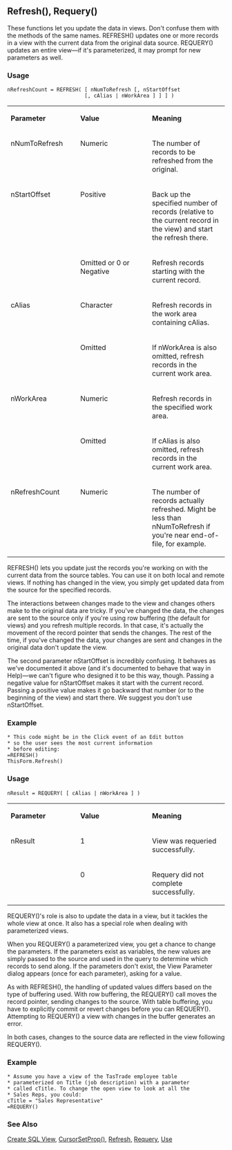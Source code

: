 ## Refresh(), Requery()

These functions let you update the data in views. Don't confuse them with the methods of the same names. REFRESH() updates one or more records in a view with the current data from the original data source. REQUERY() updates an entire view&mdash;if it's parameterized, it may prompt for new parameters as well.

### Usage

```foxpro
nRefreshCount = REFRESH( [ nNumToRefresh [, nStartOffset
                         [, cAlias | nWorkArea ] ] ] )
```
<table>
<tr>
  <td width="32%" valign="top">
  <p><b>Parameter</b></p>
  </td>
  <td width=23% valign=top>
  <p><b>Value</b></p>
  </td>
  <td width=45% valign=top>
  <p><b>Meaning</b></p>
  </td>
 </tr>
<tr>
  <td width="32%" valign="top">
  <p>nNumToRefresh</p>
  </td>
  <td width=23% valign=top>
  <p>Numeric</p>
  </td>
  <td width=45% valign=top>
  <p>The number of records to be refreshed from the original.</p>
  </td>
 </tr>
<tr>
  <td width=32% rowspan=2 valign=top>
  <p>nStartOffset</p>
  </td>
  <td width=23% valign=top>
  <p>Positive</p>
  </td>
  <td width=45% valign=top>
  <p>Back up the specified number of records (relative to the current record in the view) and start the refresh there.</p>
  </td>
 </tr>
<tr>
  <td width=33% valign=top>
  <p>Omitted or 0 or Negative</p>
  </td>
  <td width=67% valign=top>
  <p>Refresh records starting with the current record.</p>
  </td>
 </tr>
<tr>
  <td width=32% rowspan=2 valign=top>
  <p>cAlias</p>
  </td>
  <td width=23% valign=top>
  <p>Character</p>
  </td>
  <td width=45% valign=top>
  <p>Refresh records in the work area containing cAlias.</p>
  </td>
 </tr>
<tr>
  <td width=33% valign=top>
  <p>Omitted</p>
  </td>
  <td width=67% valign=top>
  <p>If nWorkArea is also omitted, refresh records in the current work area.</p>
  </td>
 </tr>
<tr>
  <td width=32% rowspan=2 valign=top>
  <p>nWorkArea</p>
  </td>
  <td width=23% valign=top>
  <p>Numeric</p>
  </td>
  <td width=45% valign=top>
  <p>Refresh records in the specified work area.</p>
  </td>
 </tr>
<tr>
  <td width=33% valign=top>
  <p>Omitted</p>
  </td>
  <td width=67% valign=top>
  <p>If cAlias is also omitted, refresh records in the current work area.</p>
  </td>
 </tr>
<tr>
  <td width="32%" valign="top">
  <p>nRefreshCount</p>
  </td>
  <td width=23% valign=top>
  <p>Numeric</p>
  </td>
  <td width=45% valign=top>
  <p>The number of records actually refreshed. Might be less than nNumToRefresh if you're near end-of-file, for example.</p>
  </td>
 </tr>
</table>

REFRESH() lets you update just the records you're working on with the current data from the source tables. You can use it on both local and remote views. If nothing has changed in the view, you simply get updated data from the source for the specified records.

The interactions between changes made to the view and changes others make to the original data are tricky. If you've changed the data, the changes are sent to the source only if you're using row buffering (the default for views) and you refresh multiple records. In that case, it's actually the movement of the record pointer that sends the changes. The rest of the time, if you've changed the data, your changes are sent and changes in the original data don't update the view.

The second parameter nStartOffset is incredibly confusing. It behaves as we've documented it above (and it's documented to behave that way in Help)&mdash;we can't figure who designed it to be this way, though. Passing a negative value for nStartOffset makes it start with the current record. Passing a positive value makes it go backward that number (or to the beginning of the view) and start there. We suggest you don't use nStartOffset.

### Example

```foxpro
* This code might be in the Click event of an Edit button
* so the user sees the most current information
* before editing:
=REFRESH()
ThisForm.Refresh()
```
### Usage

```foxpro
nResult = REQUERY( [ cAlias | nWorkArea ] )
```
<table>
<tr>
  <td width="32%" valign="top">
  <p><b>Parameter</b></p>
  </td>
  <td width=23% valign=top>
  <p><b>Value</b></p>
  </td>
  <td width=45% valign=top>
  <p><b>Meaning</b></p>
  </td>
 </tr>
<tr>
  <td width=32% rowspan=2 valign=top>
  <p>nResult</p>
  &nbsp;</td>
  <td width=23% valign=top>
  <p>1</p>
  </td>
  <td width=45% valign=top>
  <p>View was requeried successfully.</p>
  </td>
 </tr>
<tr>
  <td width=33% valign=top>
  <p>0</p>
  </td>
  <td width=67% valign=top>
  <p>Requery did not complete successfully.</p>
  </td>
 </tr>
</table>

REQUERY()'s role is also to update the data in a view, but it tackles the whole view at once. It also has a special role when dealing with parameterized views.

When you REQUERY() a parameterized view, you get a chance to change the parameters. If the parameters exist as variables, the new values are simply passed to the source and used in the query to determine which records to send along. If the parameters don't exist, the View Parameter dialog appears (once for each parameter), asking for a value.

As with REFRESH(), the handling of updated values differs based on the type of buffering used. With row buffering, the REQUERY() call moves the record pointer, sending changes to the source. With table buffering, you have to explicitly commit or revert changes before you can REQUERY(). Attempting to REQUERY() a view with changes in the buffer generates an error.

In both cases, changes to the source data are reflected in the view following REQUERY().

### Example

```foxpro
* Assume you have a view of the TasTrade employee table
* parameterized on Title (job description) with a parameter
* called cTitle. To change the open view to look at all the
* Sales Reps, you could:
cTitle = "Sales Representative"
=REQUERY()
```
### See Also

[Create SQL View](s4g353.md), [CursorSetProp()](s4g348.md), [Refresh](s4g616.md), [Requery](s4g560.md), [Use](s4g424.md)